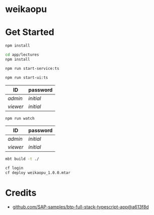 # weikaopu

# Get Started
```sh
npm install
```
```sh
cd app/lectures
npm install
```
```sh
npm run start-service:ts
```
```sh
npm run start-ui:ts
```
| ID | password |
| ----------- | ----------- |
| _admin_ | _initial_ |
| _viewer_ | _initial_ |
```sh
npm run watch
```
| ID | password |
| ----------- | ----------- |
| _admin_ | _initial_ |
| _viewer_ | _initial_ |
```sh
mbt build -t ./
```
```sh
cf login
cf deploy weikaopu_1.0.0.mtar
```

# Credits
* [github.com/SAP-samples/btp-full-stack-typescript-app@a613f8d](https://github.com/SAP-samples/btp-full-stack-typescript-app/tree/a613f8dff43f9f5f44c0256fb0a74f9e4ec1556a)